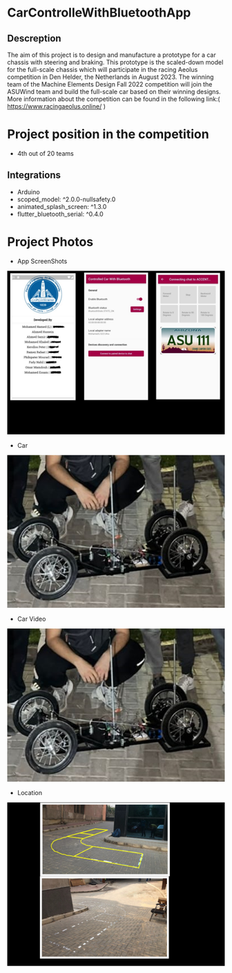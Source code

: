 # CarControlleWithBluetoothApp

## Descreption

The aim of this project is to design and manufacture a prototype for a car chassis with steering and braking. This prototype is the scaled-down model for the full-scale chassis which will participate in the racing Aeolus competition in Den Helder, the Netherlands in August 2023. The winning team of the Machine Elements Design Fall 2022 competition will join the ASUWind team and build the full-scale car based on their winning designs. More information about the competition can be found in the following link:( https://www.racingaeolus.online/ ) 

# Project position in the competition
- 4th out of 20 teams

## Integrations
- Arduino
- scoped_model: ^2.0.0-nullsafety.0
- animated_splash_screen: ^1.3.0
- flutter_bluetooth_serial: ^0.4.0


# Project Photos
- App ScreenShots

![ScreenShots](AppScreenShots/appphotoscollection.jpg)

- Car

![Car](AppScreenShots/Car.png)

- Car Video
  
[![Car Video](AppScreenShots/Car.png)](AppScreenShots/carvideo.mp4)


- Location

![Location](AppScreenShots/Locationcollection.jpg)

